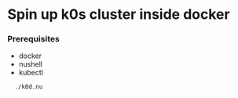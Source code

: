 # Spin up k0s cluster inside docker

### Prerequisites
- docker
- nushell
- kubectl

```bash
  ./k0d.nu
```

